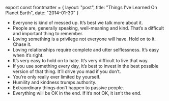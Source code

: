 export const frontmatter = {
layout: "post",
title: "Things I’ve Learned On Planet Earth",
date: "2014-01-30"
}



- Everyone is kind of messed up. It’s best we talk more about it.
- People are, generally speaking, well-meaning and kind. That’s a difficult and important thing to remember.
- Loving something is a privilege not everyone will have. Hold on to it. Chase it.
- Loving relationships require complete and utter selflessness. It’s easy when it’s right.
- It’s very easy to hold on to hate. It’s very difficult to live that way.
- If you use something every day, it’s best to invest in the best possible version of that thing. It’ll drive you mad if you don’t.
- You’re only really ever limited by yourself.
- Humility and kindness trumps authority.
- Extraordinary things don’t happen to passive people.
- Everything will be OK in the end. If it’s not OK, it isn’t the end.

